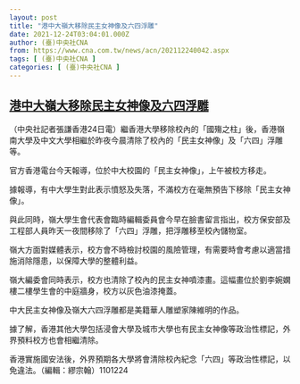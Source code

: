 ```yaml
---
layout: post
title: "港中大嶺大移除民主女神像及六四浮雕"
date: 2021-12-24T03:04:01.000Z
author: (臺)中央社CNA
from: https://www.cna.com.tw/news/acn/202112240042.aspx
tags: [ (臺)中央社CNA ]
categories: [ (臺)中央社CNA ]
---
```

<!--1640315041000-->
[港中大嶺大移除民主女神像及六四浮雕](https://www.cna.com.tw/news/acn/202112240042.aspx)
------

<div>
<div></div><div><p>（中央社記者張謙香港24日電）繼香港大學移除校內的「國殤之柱」後，香港嶺南大學及中文大學相繼於昨夜今晨清除了校內的「民主女神像」及「六四」浮雕等。</p><p>官方香港電台今天報導，位於中大校園的「民主女神像」，上午被校方移走。</p><p>據報導，有中大學生對此表示憤怒及失落，不滿校方在毫無預告下移除「民主女神像」。</p><p>與此同時，嶺大學生會代表會臨時編輯委員會今早在臉書留言指出，校方保安部及工程部人員昨天一夜間移除了「六四」浮雕，把浮雕移至校內儲物室。</p><p>嶺大方面對媒體表示，校方會不時檢討校園的風險管理，有需要時會考慮以適當措施消除隱患，以保障大學的整體利益。</p><p>嶺大編委會同時表示，校方也清除了校內的民主女神噴漆畫。這幅畫位於劉李婉嫻樓二樓學生會的中庭牆身，校方以灰色油漆掩蓋。</p><p>中大民主女神像及嶺大六四浮雕都是美籍華人雕塑家陳維明的作品。</p><p>據了解，香港其他大學包括浸會大學及城市大學也有民主女神像等政治性標記，外界預料校方也會相繼清除。</p><p>香港實施國安法後，外界預期各大學將會清除校內紀念「六四」等政治性標記，以免違法。（編輯：繆宗翰）1101224</p><div class='media'>                                <div class='facebookMedia'>                                    <div class='fb-post' data-href='https://www.facebook.com/lusupressbureau/posts/5004535246250028' data-lazy='true'></div>                                </div>                            </div></div>
</div>
